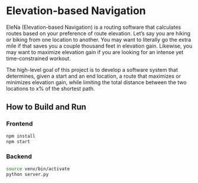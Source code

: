 
# Elevation-based Navigation
EleNa (Elevation-based Navigation) is a routing software that calculates routes based on your preference of route elevation. Let’s say you are hiking or biking from one location to another. You may want to literally go the extra mile if that saves you a couple thousand feet in elevation gain. Likewise, you may want to maximize elevation gain if you are looking for an intense yet time-constrained workout.  

The high-level goal of this project is to develop a software system that determines, given a start and an end location, a route that maximizes or minimizes elevation gain, while limiting the total distance between the two locations to x% of the shortest path.  

## How to Build and Run

### Frontend

```bash
npm install
npm start
```



### Backend

```bash
source venv/bin/activate
python server.py
```



